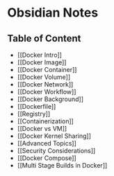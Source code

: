 # Obsidian Notes

## Table of Content
- [[Docker Intro]]
- [[Docker Image]]
- [[Docker Container]]
- [[Docker Volume]]
- [[Docker Network]]
- [[Docker Workflow]]
- [[Docker Background]]
- [[Dockerfile]]
- [[Registry]]
- [[Containerization]]
- [[Docker vs VM]]
- [[Docker Kernel Sharing]]
- [[Advanced Topics]]
- [[Security Considerations]] 
- [[Docker Compose]]
- [[Multi Stage Builds in Docker]]